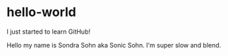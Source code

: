 # hello-world
I just started to learn GitHub!


Hello my name is Sondra Sohn aka Sonic Sohn.
I'm super slow and blend.
